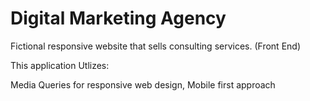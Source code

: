 # Digital Marketing Agency
Fictional responsive website that sells consulting services. (Front End)

This application Utlizes:

Media Queries for responsive web design,
Mobile first approach
